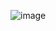 ![image](https://user-images.githubusercontent.com/76027425/198797268-63f38396-03ba-47ee-b0ee-e6f70e4ad46c.png)
